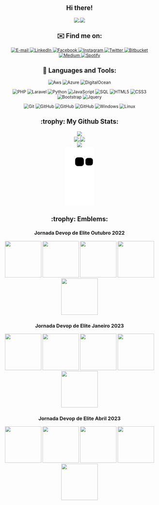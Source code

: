 <h2 align="center"> Hi there! </h2>
<div align="center">
  <a href="https://github.com/nicolasmatos">
    <img align="center" src="https://visitor-badge.laobi.icu/badge?page_id=nicolasmatos.nicolasmatos">
  </a>
  <a href="https://github.com/nicolasmatos">
    <img align="center" src="https://img.shields.io/github/followers/nicolasmatos?label=Follow&style=social">
  </a>
</div>

<h2 align="center"> ✉️ Find me on: </h2>
<div align="center">
  <a href="mailto:nicolas@matos.dev.br" target="_blank">
    <img src="https://img.shields.io/badge/Email-red?&style=flat-square&logo=gmail&logoColor=white" alt="E-mail" title="E-mail">
  </a>
  
  <a href="https://www.linkedin.com/in/nicolasmatos-dev" target="_blank">
    <img src="https://img.shields.io/badge/LinkedIn-%230077B5.svg?&style=flat-square&logo=linkedin&logoColor=white" alt="LinkedIn" title="LinkedIn">
  </a>

  <a href="https://www.facebook.com/nicolasmatos.dev" target="_blank">
    <img src="https://img.shields.io/badge/Facebook-%231877F2.svg?&style=flat-square&logo=facebook&logoColor=white" alt="Facebook" title="Facebook">
  </a>

  <a href="https://www.instagram.com/nicolasmatos.dev" target="_blank">
    <img src="https://img.shields.io/badge/Instagram-%23E4405F.svg?&style=flat-square&logo=instagram&logoColor=white" alt="Instagram" title="Instagram">
  </a>

  <a href="https://twitter.com/nicolasmatosdev" target="_blank">
    <img src="https://img.shields.io/badge/Twitter-blue?&style=flat-square&logo=twitter&logoColor=white" alt="Twitter" title="Twitter">
  </a>
  
  <a href="https://bitbucket.org/nicolasmatos" target="_blank">
    <img src="https://img.shields.io/badge/Bitbucket-blue?&style=flat-square&logo=bitbucket&logoColor=white" alt="Bitbucket" title="Bitbucket">
  </a>

  <a href="https://medium.com/@nicolasmatos" target="_blank">
    <img src="https://img.shields.io/badge/Medium-black?&style=flat-square&logo=medium&logoColor=white" alt="Medium" title="Medium">
  </a>
  
  <a href="https://open.spotify.com/user/nicollasmattos" target="_blank">
    <img src="https://img.shields.io/badge/Spotify-green?&style=flat-square&logo=spotify&logoColor=white" alt="Spotify" title="Spotify">
  </a>
</div>

<h2 align="center"> 🧰 Languages and Tools: </h2>
<div align="center">
  
  ![Aws](https://img.shields.io/badge/Aws-orange?style=flat-square&logo=amazon-aws&logoColor=ffffff)
  ![Azure](https://img.shields.io/badge/Azure-blue?style=flat-square&logo=microsoft-azure&logoColor=ffffff)
  ![DigitalOcean](https://img.shields.io/badge/DigitalOcean-blue?style=flat-square&logo=digitalocean&logoColor=ffffff)
</div>
<div align="center">
  
  ![PHP](https://img.shields.io/badge/PHP-white?style=flat-square&logo=php)
  ![Laravel](https://img.shields.io/badge/Laravel-%23CC6699?style=flat-square&logo=laravel&logoColor=ffffff)
  ![Python](https://img.shields.io/badge/Python-white?style=flat-square&logo=python)
  ![JavaScript](https://img.shields.io/badge/-JavaScript-%23F7DF1C?style=flat-square&logo=javascript&logoColor=black)
  ![SQL](http://img.shields.io/badge/MySQL-3776AB?style=flat-square&logo=mysql&logoColor=ffffff)
  ![HTML5](https://img.shields.io/badge/HTML5-%23E44D27?style=flat-square&logo=html5&logoColor=ffffff)
  ![CSS3](https://img.shields.io/badge/CSS3-%231572B6?style=flat-square&logo=css3)
  ![Bootstrap](https://img.shields.io/badge/Bootstrap-563D7C?style=flat-square&logo=Bootstrap)
  ![Jquery](https://img.shields.io/badge/jQuery-blue?style=flat-square&logo=jQuery)
</div>
<div align="center">
  
  ![Git](https://img.shields.io/badge/Git-%23F05032?style=flat-square&logo=git&logoColor=%23ffffff)
  ![GitHub](https://img.shields.io/badge/GitHub-181717?style=flat-square&logo=github)
  ![GitHub](https://img.shields.io/badge/Bitbucket-blue?style=flat-square&logo=bitbucket)
  ![GitHub](https://img.shields.io/badge/GitLab-orange?style=flat-square&logo=gitlab)
  ![Windows](http://img.shields.io/badge/Windows-0078D6?style=flat-square&logo=windows&logoColor=ffffff)
  ![Linux](http://img.shields.io/badge/Ubuntu-white?style=flat-square&logo=ubuntu)
</div>

<h2 align="center"> :trophy: My Github Stats: </h2>
<div align="center">
  <a href="https://github.com/nicolasmatos">
    <img align="center" src="https://github-profile-summary-cards.vercel.app/api/cards/profile-details?username=nicolasmatos&theme=monokai">
  </a>
</div>
<div align="center">
  <a href="https://github.com/nicolasmatos">
    <img align="center" src="https://github-readme-stats.vercel.app/api?username=nicolasmatos&count_private=true&include_all_commits=true&hide=contribs,prs&show_icons=true&theme=react">
  </a>
  <a href="https://github.com/nicolasmatos">
    <img align="center" src="https://github-readme-stats.vercel.app/api/top-langs/?username=nicolasmatos&count_private=true&include_all_commits=true&layout=compact&theme=react">
  </a>
</div>
<div align="center">
  <a href=https://github.com/nicolasmatos">
    <img align="center" src="https://github-readme-streak-stats.herokuapp.com/?user=nicolasmatos&theme=react&date_format=j%20M%5B%20Y%5D">
  </a>
  <!--
  <a href="https://github.com/nicolasmatos">
    <img align="center" src="https://github-profile-trophy.vercel.app/?username=nicolasmatos&theme=radical">
  </a>
  /-->
</div>
<div align="center">
  <div data-image="https://raw.githubusercontent.com/nicolasmatos/nicolasmatos/output/github-contribution-grid-snake.svg">
    <img src="https://raw.githubusercontent.com/nicolasmatos/nicolasmatos/output/github-contribution-grid-snake.svg">
  </div>
</div>


<h2 align="center"> :trophy: Emblems: </h2>
<h3 align="center">Jornada Devop de Elite Outubro 2022</h3>
<div align="center">
<a href="https://api.badgr.io/public/assertions/JZwob1TuT62PhW3FfvsmDg?identity__email=nicolasmatos0905%40gmail.com" target="_blank">
	<img width="120px" height="120px" src="https://api.badgr.io/public/assertions/JZwob1TuT62PhW3FfvsmDg/image"></a>

<a href="https://api.badgr.io/public/assertions/phmJvaeqTRWbM5NHERwZAg?identity__email=nicolasmatos0905%40gmail.com" target="_blank">
	<img width="120px" height="120px" src="https://api.badgr.io/public/assertions/phmJvaeqTRWbM5NHERwZAg/image"></a>

<a href="https://api.badgr.io/public/assertions/479dB-1BSFOnT2i05LuXtA?identity__email=nicolasmatos0905%40gmail.com" target="_blank">
	<img width="120px" height="120px" src="https://api.badgr.io/public/assertions/479dB-1BSFOnT2i05LuXtA/image"></a>

<a href="https://api.badgr.io/public/assertions/Mb3vtfQzTpa1kywK8TT3xA?identity__email=nicolasmatos0905%40gmail.com" target="_blank">
	<img width="120px" height="120px" src="https://api.badgr.io/public/assertions/Mb3vtfQzTpa1kywK8TT3xA/image"></a>

<a href="https://api.badgr.io/public/assertions/hFfdpokwSUysw75zlLTf0g?identity__email=nicolasmatos0905%40gmail.com" target="_blank"> 
	<img width="120px" height="120px" src="https://api.badgr.io/public/assertions/hFfdpokwSUysw75zlLTf0g/image" /></a> 
</div>
<h3 align="center">Jornada Devop de Elite Janeiro 2023</h3>
<div align="center">
<a href="https://api.badgr.io/public/assertions/wrmCS6dqSum6Oi7aPGDzbw?identity__email=nicolasmatos0905%40gmail.com" target="_blank">
	<img width="120px" height="120px" src="https://api.badgr.io/public/assertions/wrmCS6dqSum6Oi7aPGDzbw/image"></a>

<a href="https://api.badgr.io/public/assertions/u9QmSk9RQp29mQFXHy6PJQ?identity__email=nicolasmatos0905%40gmail.com" target="_blank">
	<img width="120px" height="120px" src="https://api.badgr.io/public/assertions/u9QmSk9RQp29mQFXHy6PJQ/image"></a>
														   
<a href="https://api.badgr.io/public/assertions/zlAHTWsqTD-frP3vYelsfA?identity__email=nicolasmatos0905%40gmail.com" target="_blank">
	<img width="120px" height="120px" src="https://api.badgr.io/public/assertions/zlAHTWsqTD-frP3vYelsfA/image"></a>
														   
<a href="https://api.badgr.io/public/assertions/ZFTO3oJeQcqlccN6AsAgsg?identity__email=nicolasmatos0905%40gmail.com" target="_blank">
	<img width="120px" height="120px" src="https://api.badgr.io/public/assertions/ZFTO3oJeQcqlccN6AsAgsg/image"></a>
														   
<a href="https://api.badgr.io/public/assertions/wDTYsQmBT8aSPO8OibuvZg?identity__email=nicolasmatos0905%40gmail.com" target="_blank">
	<img width="120px" height="120px" src="https://api.badgr.io/public/assertions/wDTYsQmBT8aSPO8OibuvZg/image"></a>
														   
</div>
<h3 align="center">Jornada Devop de Elite Abril 2023</h3>
<div align="center">
<a href="https://api.badgr.io/public/assertions/-YDgpUluQ5anO7Yek3jQuQ?identity__email=nicolasmatos0905%40gmail.com" target="_blank">
	<img width="120px" height="120px" src="https://matos.dev.br/badges/DevOpsElite202304/1docker.png"></a>
													 
<a href="https://api.badgr.io/public/assertions/HR8QL1XeQVWVnSlxH9O5EQ?identity__email=nicolasmatos0905%40gmail.com" target="_blank">
	<img width="120px" height="120px" src="https://matos.dev.br/badges/DevOpsElite202304/2kubernetes.png"></a>													 
<a href="https://api.badgr.io/public/assertions/akenthZpScOYCvIf9nczHw?identity__email=nicolasmatos0905%40gmail.com" target="_blank">
	<img width="120px" height="120px" src="https://matos.dev.br/badges/DevOpsElite202304/3terrafom.png"></a>							 
<a href="https://api.badgr.io/public/assertions/xmjuY0hlSySJi2yPrJNefA?identity__email=nicolasmatos0905%40gmail.com" target="_blank">
	<img width="120px" height="120px" src="https://matos.dev.br/badges/DevOpsElite202304/4CICD.png"></a>
							 
<a href="https://api.badgr.io/public/assertions/K2_-HI0LRTiJxh-3pD1o7w?identity__email=nicolasmatos0905%40gmail.com" target="_blank">
	<img width="120px" height="120px" src="https://matos.dev.br/badges/DevOpsElite202304/5prometheusgrafana.png"></a>
														   
</div>
